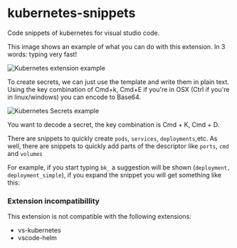 # kubernetes-snippets
Code snippets of kubernetes for visual studio code.

This image shows an example of what you can do with this extension. In 3 words: typing very fast!

![Kubernetes extension example](https://raw.githubusercontent.com/ipedrazas/kubernetes-snippets/master/images/kubernetes-extension.gif "Kubernetes Extension example")

To create secrets, we can just use the template and write them in plain text. Using the key combination of Cmd+k, Cmd+E if you're in OSX (Ctrl if you're in linux/windows) you can encode to Base64.

![Kubernetes Secrets example](https://raw.githubusercontent.com/ipedrazas/kubernetes-snippets/master/images/secrets-extension.gif "Kubernetes Extension example")

You want to decode a secret, the key combination is Cmd + K, Cmd + D.

There are snippets to quickly create `pods`, `services`, `deployments`,etc. As well, there are snippets to 
quickly add parts of the descriptor like `ports`, `cmd` and `volumes`  

For example, if you start typing `bk_` a suggestion will be shown (`deployment, deployment_simple`), if you expand the snippet you will get something like this:




### Extension incompatibillity
This extension is not compatible with the following extensions:

 * vs-kubernetes
 * vscode-helm